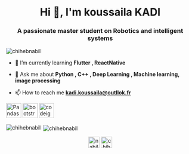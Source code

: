<h1 align="center">Hi 👋, I'm koussaila KADI</h1>
<h3 align="center">A passionate master student on Robotics and intelligent systems</h3>

<p align="left"> <img src="https://komarev.com/ghpvc/?username=chihebnabil" alt="chihebnabil" /> </p>

- 🌱 I’m currently learning **Flutter , ReactNative**

- 💬 Ask me about **Python , C++ , Deep Learning , Machine learning, image processing**

- 📫 How to reach me **kadi.koussaila@outllok.fr**

<p align="left"> <img src=https://www.vectorlogo.zone/logos/usepanda/usepanda-icon.svg alt=Pandas width="40" height="40"/> <img src="https://devicons.github.io/devicon/devicon.git/icons/bootstrap/bootstrap-plain.svg" alt="bootstrap" width="40" height="40"/> <img src="https://cdn.worldvectorlogo.com/logos/codeigniter.svg" alt="codeigniter" width="40" height="40"/> </p>

<p><img align="left" src="https://github-readme-stats.vercel.app/api/top-langs/?username=chihebnabil&layout=compact&hide=html" alt="chihebnabil" /></p>

<p>&nbsp;<img align="center" src="https://github-readme-stats.vercel.app/api?username=chihebnabil&show_icons=true" alt="chihebnabil" /></p>

<p align="center">
<a href="https://twitter.com/nabilchiheb" target="blank"><img align="center" src="https://cdn.jsdelivr.net/npm/simple-icons@3.0.1/icons/twitter.svg" alt="nabilchiheb" height="30" width="30" /></a>
<a href="https://fb.com/chihebnabil" target="blank"><img align="center" src="https://cdn.jsdelivr.net/npm/simple-icons@3.0.1/icons/facebook.svg" alt="chihebnabil" height="30" width="30" /></a>
</p>
